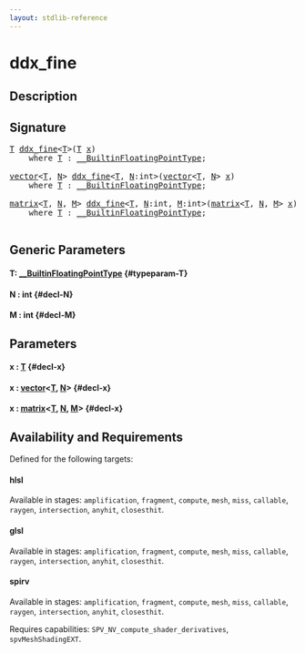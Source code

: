 ```yaml
---
layout: stdlib-reference
---
```


# ddx\_fine

## Description





## Signature 

<pre>
<a href="/stdlib-reference/global-decls/ddx_fine#typeparam-T" class="code_type">T</a> <a href="/stdlib-reference/global-decls/ddx_fine">ddx_fine</a>&lt;<a href="/stdlib-reference/global-decls/ddx_fine#typeparam-T" class="code_type">T</a>&gt;(<a href="/stdlib-reference/global-decls/ddx_fine#typeparam-T" class="code_type">T</a> <a href="/stdlib-reference/global-decls/ddx_fine#decl-x" class="code_param">x</a>)
    <span class='code_keyword'>where</span> <a href="/stdlib-reference/global-decls/ddx_fine#typeparam-T" class="code_type">T</a> : <a href="/stdlib-reference/interfaces/0_builtinfloatingpointtype-029hm/index" class="code_type">__BuiltinFloatingPointType</a>;

<a href="/stdlib-reference/types/vector/index" class="code_type">vector</a>&lt;<a href="/stdlib-reference/global-decls/ddx_fine#typeparam-T" class="code_type">T</a>, <a href="/stdlib-reference/global-decls/ddx_fine#decl-N" class="code_var">N</a>&gt; <a href="/stdlib-reference/global-decls/ddx_fine">ddx_fine</a>&lt;<a href="/stdlib-reference/global-decls/ddx_fine#typeparam-T" class="code_type">T</a>, <a href="/stdlib-reference/global-decls/ddx_fine#decl-N" class="code_var">N</a>:<span class="code_keyword">int</span>&gt;(<a href="/stdlib-reference/types/vector/index" class="code_type">vector</a>&lt;<a href="/stdlib-reference/global-decls/ddx_fine#typeparam-T" class="code_type">T</a>, <a href="/stdlib-reference/global-decls/ddx_fine#decl-N" class="code_var">N</a>&gt; <a href="/stdlib-reference/global-decls/ddx_fine#decl-x" class="code_param">x</a>)
    <span class='code_keyword'>where</span> <a href="/stdlib-reference/global-decls/ddx_fine#typeparam-T" class="code_type">T</a> : <a href="/stdlib-reference/interfaces/0_builtinfloatingpointtype-029hm/index" class="code_type">__BuiltinFloatingPointType</a>;

<a href="/stdlib-reference/types/matrix/index" class="code_type">matrix</a>&lt;<a href="/stdlib-reference/global-decls/ddx_fine#typeparam-T" class="code_type">T</a>, <a href="/stdlib-reference/global-decls/ddx_fine#decl-N" class="code_var">N</a>, <a href="/stdlib-reference/global-decls/ddx_fine#decl-M" class="code_var">M</a>&gt; <a href="/stdlib-reference/global-decls/ddx_fine">ddx_fine</a>&lt;<a href="/stdlib-reference/global-decls/ddx_fine#typeparam-T" class="code_type">T</a>, <a href="/stdlib-reference/global-decls/ddx_fine#decl-N" class="code_var">N</a>:<span class="code_keyword">int</span>, <a href="/stdlib-reference/global-decls/ddx_fine#decl-M" class="code_var">M</a>:<span class="code_keyword">int</span>&gt;(<a href="/stdlib-reference/types/matrix/index" class="code_type">matrix</a>&lt;<a href="/stdlib-reference/global-decls/ddx_fine#typeparam-T" class="code_type">T</a>, <a href="/stdlib-reference/global-decls/ddx_fine#decl-N" class="code_var">N</a>, <a href="/stdlib-reference/global-decls/ddx_fine#decl-M" class="code_var">M</a>&gt; <a href="/stdlib-reference/global-decls/ddx_fine#decl-x" class="code_param">x</a>)
    <span class='code_keyword'>where</span> <a href="/stdlib-reference/global-decls/ddx_fine#typeparam-T" class="code_type">T</a> : <a href="/stdlib-reference/interfaces/0_builtinfloatingpointtype-029hm/index" class="code_type">__BuiltinFloatingPointType</a>;

</pre>

## Generic Parameters

#### T: [\_\_BuiltinFloatingPointType](/stdlib-reference/interfaces/0_builtinfloatingpointtype-029hm/index) {#typeparam-T}
#### N  : int {#decl-N}
#### M  : int {#decl-M}

## Parameters

#### x  : [T](/stdlib-reference/global-decls/ddx_fine#typeparam-T) {#decl-x}
#### x  : [vector](/stdlib-reference/types/vector/index)\<[T](/stdlib-reference/types/vector/index#typeparam-T), [N](/stdlib-reference/types/vector/index#decl-N)\> {#decl-x}
#### x  : [matrix](/stdlib-reference/types/matrix/index)\<[T](/stdlib-reference/types/matrix/t-0), [N](/stdlib-reference/types/matrix/index#decl-N), [M](/stdlib-reference/types/matrix/index#decl-M)\> {#decl-x}

## Availability and Requirements

Defined for the following targets:

#### hlsl
Available in stages: `amplification`, `fragment`, `compute`, `mesh`, `miss`, `callable`, `raygen`, `intersection`, `anyhit`, `closesthit`.

#### glsl
Available in stages: `amplification`, `fragment`, `compute`, `mesh`, `miss`, `callable`, `raygen`, `intersection`, `anyhit`, `closesthit`.

#### spirv
Available in stages: `amplification`, `fragment`, `compute`, `mesh`, `miss`, `callable`, `raygen`, `intersection`, `anyhit`, `closesthit`.

Requires capabilities: `SPV_NV_compute_shader_derivatives`, `spvMeshShadingEXT`.


